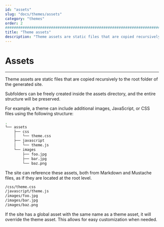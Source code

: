 ```yaml
---
id: "assets"
slug: "docs/themes/assets"
category: "themes"
order: 2
################################################################################
title: "Theme assets"
description: "Theme assets are static files that are copied recursively to the root folder of the generated site"
---
```


# Assets
---

Theme assets are static files that are copied recursively to the root folder of the generated site.

Subfolders can be freely created inside the assets directory, and the entire structure will be preserved.

For example, a theme can include additional images, JavaScript, or CSS files using the following structure:

```sh
.
└── assets
    ├── css
    │   └── theme.css
    ├── javascript
    │   └── theme.js
    └── images
        ├── foo.jpg
        ├── bar.jpg
        └── baz.png
```

The site can reference these assets, both from Markdown and Mustache files, as if they are located at the root level.

```sh
/css/theme.css
/javascript/theme.js
/images/foo.jpg
/images/bar.jpg
/images/baz.png
```

If the site has a global asset with the same name as a theme asset, it will override the theme asset. This allows for easy customization when needed.
